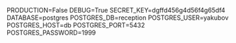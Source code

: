 PRODUCTION=False
DEBUG=True
SECRET_KEY=dgffd456g4d56f4g65df4
DATABASE=postgres
POSTGRES_DB=reception
POSTGRES_USER=yakubov
POSTGRES_HOST=db
POSTGRES_PORT=5432
POSTGRES_PASSWORD=1999
